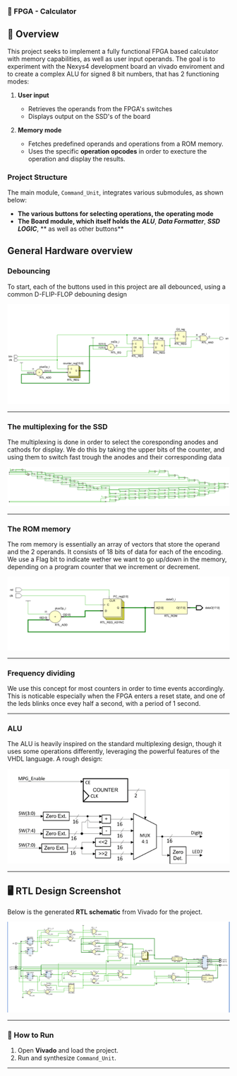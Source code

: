 ### **📌 FPGA - Calculator**

## **🚀 Overview**
This project seeks to implement a fully functional FPGA based calculator with memory capabilities, as well as user input operands. The goal is to experiment with the Nexys4
development board an vivado enviroment and to create a complex ALU for signed 8 bit numbers, that has 2 functioning modes:

1. **User input**
   - Retrieves the operands from the FPGA's switches
   - Displays output on the SSD's of the board

2. **Memory mode**
   - Fetches predefined operands and operations from a ROM memory.
   - Uses the specific **operation opcodes** in order to execture the operation and display the results.

### **Project Structure**
The main module, `Command_Unit`, integrates various submodules, as shown below:

- **The various buttons for selecting operations, the operating mode**
- **The Board module, which itself holds the** ***ALU***, ***Data Formatter***, ***SSD LOGIC***, ** as well as other buttons** 

## **General Hardware overview**

### Debouncing
To start, each of the buttons used in this project are all debounced, using a common D-FLIP-FLOP debouning design

![Debouncing](./showcase/Debouncer.png)

---

### The multiplexing for the SSD
The multiplexing is done in order to select the coresponding anodes and cathods for display. We do this by taking the upper bits of the counter, and using them to switch fast trough the anodes and their corresponding data

![SSDM](./showcase/SSD.png)

---

### The ROM memory
The rom memory is essentially an array of vectors that store the operand and the 2 operands. It consists of 18 bits of data for each of the encoding. We use a Flag bit to indicate wether we want to go up/down in the memory, 
depending on a program counter that we increment or decrement.

![ROM](./showcase/ROM2.png)

---

### Frequency dividing
We use this concept for most counters in order to time events accordingly. This is noticable especially when the FPGA enters a reset state, and one of the leds blinks once evey half a second, with a period of 1 second.

---

### ALU
The ALU is heavily inspired on the standard multiplexing design, though it uses some operations differently, leveraging the powerful features of the VHDL language.
A rough design:

![ALU](./showcase/ALU.png)

---


## **🖥 RTL Design Screenshot**
Below is the generated **RTL schematic** from Vivado for the project.

![DataPath](./showcase/fd.png)

---



### **📌 How to Run**
1. Open **Vivado** and load the project.
2. Run and synthesize `Command_Unit`.

---

